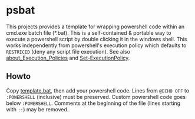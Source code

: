 # psbat
This projects provides a template for wrapping powershell code within an cmd.exe batch file (*.bat). This is a self-contained & portable way to execute a powershell script by double clicking it in the windows shell. This works independently from powershell's execution policy which defaults to `RESTRICED` (deny any script file execution). See also [about_Execution_Policies](
https://docs.microsoft.com/en-us/powershell/module/microsoft.powershell.core/about/about_execution_policies) and [Set-ExecutionPolicy](https://docs.microsoft.com/en-us/powershell/module/microsoft.powershell.security/set-executionpolicy).

## Howto
Copy [template.bat](template.bat), then add your powershell code. Lines from `@ECHO OFF` to `:POWERSHELL` (inclusive) must be preserved. Custom powershell code goes below `:POWERSHELL`. Comments at the beginning of the file (lines starting with `::`) may be removed.
